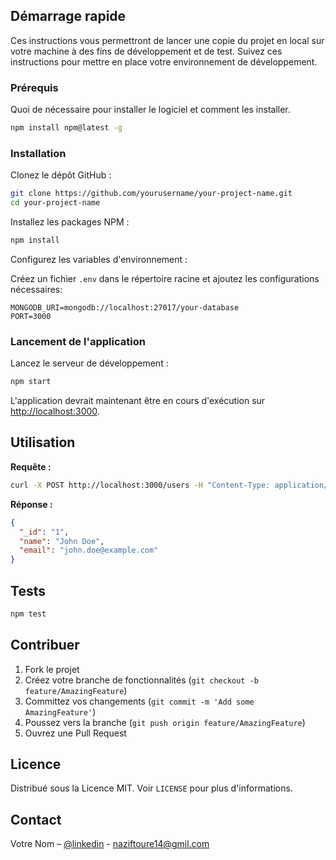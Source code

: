 

## Démarrage rapide

Ces instructions vous permettront de lancer une copie du projet en local sur votre machine à des fins de développement et de test. Suivez ces instructions pour mettre en place votre environnement de développement.

### Prérequis

Quoi de nécessaire pour installer le logiciel et comment les installer.

```bash
npm install npm@latest -g
```

### Installation

Clonez le dépôt GitHub :

```bash
git clone https://github.com/yourusername/your-project-name.git
cd your-project-name
```

Installez les packages NPM :

```bash
npm install
```

Configurez les variables d'environnement :

Créez un fichier `.env` dans le répertoire racine et ajoutez les configurations nécessaires:

```plaintext
MONGODB_URI=mongodb://localhost:27017/your-database
PORT=3000
```

### Lancement de l'application

Lancez le serveur de développement :

```bash
npm start
```

L'application devrait maintenant être en cours d'exécution sur [http://localhost:3000](http://localhost:3000).

## Utilisation

**Requête :**

```bash
curl -X POST http://localhost:3000/users -H "Content-Type: application/json" -d '{"name":"John Doe", "email":"john.doe@example.com"}'
```

**Réponse :**

```json
{
  "_id": "1",
  "name": "John Doe",
  "email": "john.doe@example.com"
}
```

## Tests

```bash
npm test
```

## Contribuer

1. Fork le projet
2. Créez votre branche de fonctionnalités (`git checkout -b feature/AmazingFeature`)
3. Committez vos changements (`git commit -m 'Add some AmazingFeature'`)
4. Poussez vers la branche (`git push origin feature/AmazingFeature`)
5. Ouvrez une Pull Request

## Licence

Distribué sous la Licence MIT. Voir `LICENSE` pour plus d'informations.

## Contact

Votre Nom – [@linkedin](https://www.linkedin.com/in/nazif-toure) - naziftoure14@gmil.com



